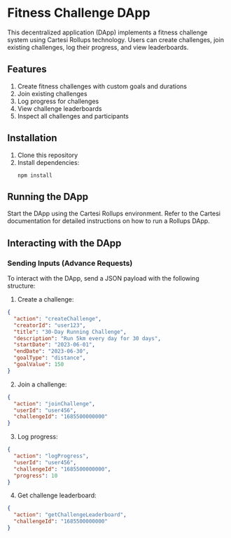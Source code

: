 # Fitness Challenge DApp

This decentralized application (DApp) implements a fitness challenge system using Cartesi Rollups technology. Users can create challenges, join existing challenges, log their progress, and view leaderboards.

## Features

1. Create fitness challenges with custom goals and durations
2. Join existing challenges
3. Log progress for challenges
4. View challenge leaderboards
5. Inspect all challenges and participants

## Installation

1. Clone this repository
2. Install dependencies:
   ```
   npm install
   ```

## Running the DApp

Start the DApp using the Cartesi Rollups environment. Refer to the Cartesi documentation for detailed instructions on how to run a Rollups DApp.

## Interacting with the DApp

### Sending Inputs (Advance Requests)

To interact with the DApp, send a JSON payload with the following structure:

1. Create a challenge:

```json
{
  "action": "createChallenge",
  "creatorId": "user123",
  "title": "30-Day Running Challenge",
  "description": "Run 5km every day for 30 days",
  "startDate": "2023-06-01",
  "endDate": "2023-06-30",
  "goalType": "distance",
  "goalValue": 150
}
```

2. Join a challenge:

```json
{
  "action": "joinChallenge",
  "userId": "user456",
  "challengeId": "1685500000000"
}
```

3. Log progress:

```json
{
  "action": "logProgress",
  "userId": "user456",
  "challengeId": "1685500000000",
  "progress": 10
}
```

4. Get challenge leaderboard:

```json
{
  "action": "getChallengeLeaderboard",
  "challengeId": "1685500000000"
}
```
